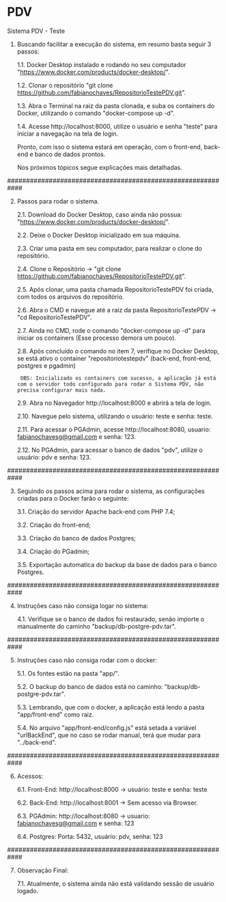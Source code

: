 # PDV
Sistema PDV - Teste

1. Buscando facilitar a execução do sistema, em resumo basta seguir 3 passos:

    1.1. Docker Desktop instalado e rodando no seu computador "https://www.docker.com/products/docker-desktop/".

    1.2. Clonar o repositório "git clone https://github.com/fabianochaves/RepositorioTestePDV.git".

    1.3. Abra o Terminal na raiz da pasta clonada, e suba os containers do Docker, utilizando o comando "docker-compose up -d".

    1.4. Acesse http://localhost:8000, utilize o usuário e senha "teste" para iniciar a navegação na tela de login.

    Pronto, com isso o sistema estará em operação, com o front-end, back-end e banco de dados prontos.
    
    Nos próximos tópicos segue explicações mais detalhadas.
    
############################################################

2. Passos para rodar o sistema.

    2.1. Download do Docker Desktop, caso ainda não possua: "https://www.docker.com/products/docker-desktop/".

    2.2. Deixe o Docker Desktop inicializado em sua máquina.

    2.3. Criar uma pasta em seu computador, para realizar o clone do repositório.

    2.4. Clone o Repositório -> "git clone https://github.com/fabianochaves/RepositorioTestePDV.git".

    2.5. Após clonar, uma pasta chamada RepositorioTestePDV foi criada, com todos os arquivos do repositório.

    2.6. Abra o CMD e navegue até a raiz da pasta RepositorioTestePDV -> "cd RepositorioTestePDV".

    2.7. Ainda no CMD, rode o comando "docker-compose up -d" para iniciar os containers (Esse processo demora um pouco).

    2.8. Após concluído o comando no item 7, verifique no Docker Desktop, se está ativo o container "repositoriotestepdv" (back-end, front-end, postgres e pgadmin)
    
        OBS: Inicializado os containers com sucesso, a aplicação já está com o servidor todo configurado para rodar o Sistema PDV, não precisa configurar mais nada.

    2.9. Abra no Navegador http://localhost:8000 e abrirá a tela de login.

    2.10. Navegue pelo sistema, utilizando o usuário: teste e senha: teste.

    2.11. Para acessar o PGAdmin, acesse http://localhost:8080, usuario: fabianochavesg@gmail.com e senha: 123. 
    
    2.12. No PGAdmin, para acessar o banco de dados "pdv", utilize o usuário: pdv e senha: 123.

############################################################

3. Seguindo os passos acima para rodar o sistema, as configurações criadas para o Docker farão o seguinte:

    3.1. Criação do servidor Apache back-end com PHP 7.4;

    3.2. Criação do front-end;

    3.3. Criação do banco de dados Postgres;

    3.4. Criação do PGadmin;

    3.5. Exportação automatica do backup da base de dados para o banco Postgres.

############################################################

4. Instruções caso não consiga logar no sistema:

    4.1. Verifique se o banco de dados foi restaurado, senão importe o manualmente do caminho "backup/db-postgre-pdv.tar".

############################################################

5. Instruções caso não consiga rodar com o docker:

    5.1. Os fontes estão na pasta "app/".

    5.2. O backup do banco de dados está no caminho: "backup/db-postgre-pdv.tar".

    5.3. Lembrando, que com o docker, a aplicação está lendo a pasta "app/front-end" como raiz.

    5.4. No arquivo "app/front-end/config.js" está setada a variável "urlBackEnd", que no caso se rodar manual, terá que mudar para "../back-end".

############################################################

6. Acessos:

    6.1. Front-End: http://localhost:8000 -> usuário: teste e senha: teste

    6.2. Back-End: http://localhost:8001 -> Sem acesso via Browser.

    6.3. PGAdmin: http://localhost:8080 -> usuario: fabianochavesg@gmail.com e senha: 123

    6.4. Postgres: Porta: 5432, usuário: pdv, senha: 123

############################################################

7. Observação Final:

    7.1. Atualmente, o sistema ainda não está validando sessão de usuário logado.


